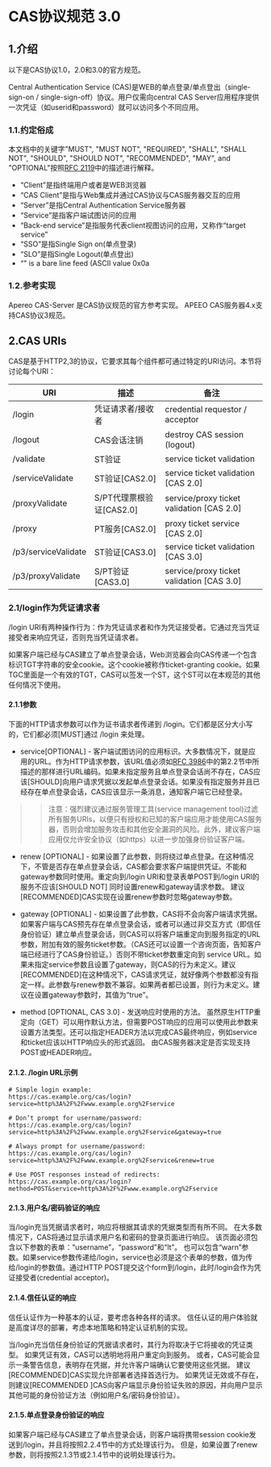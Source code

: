 # CAS协议规范 3.0

## 1.介绍
以下是CAS协议1.0，2.0和3.0的官方规范。

Central Authentication Service (CAS)是WEB的单点登录/单点登出（single-sign-on / single-sign-off）协议。用户仅需向central CAS Server应用程序提供一次凭证（如userid和password）就可以访问多个不同应用。

### 1.1.约定俗成
本文档中的关键字"MUST", "MUST NOT", "REQUIRED", "SHALL", "SHALL NOT", "SHOULD", "SHOULD NOT", "RECOMMENDED", "MAY", and "OPTIONAL"按照[RFC 2119](https://www.ietf.org/rfc/rfc2119.txt)中的描述进行解释。

* “Client”是指终端用户或者是WEB浏览器
* “CAS Client”是指与Web集成并通过CAS协议与CAS服务器交互的应用
* “Server”是指Central Authentication Service服务器
* “Service”是指客户端试图访问的应用
* “Back-end service”是指服务代表client视图访问的应用，又称作“target service”
* “SSO”是指Single Sign on(单点登录)
* “SLO”是指Single Logout(单点登出)
* “" is a bare line feed (ASCII value 0x0a

### 1.2.参考实现
Apereo CAS-Server 是CAS协议规范的官方参考实现。
APEEO CAS服务器4.x支持CAS协议3规范。

## 2.CAS URIs
CAS是基于HTTP2,3的协议，它要求其每个组件都可通过特定的URI访问。本节将讨论每个URI：

| URI  | 描述  | 备注
| ------------ | ------------ | ------------ |
|/login	| 凭证请求者/接收者 | credential requestor / acceptor |
|/logout | CAS会话注销 | destroy CAS session (logout) |
|/validate | ST验证	| service ticket validation |
|/serviceValidate | ST验证[CAS2.0] | service ticket validation [CAS 2.0] |
|/proxyValidate |S/PT代理票根验证[CAS2.0] |service/proxy ticket validation [CAS 2.0]
|/proxy	|PT服务[CAS2.0] | proxy ticket service [CAS 2.0] |
|/p3/serviceValidate | ST验证[CAS3.0] | service ticket validation [CAS 3.0] |
|/p3/proxyValidate | S/PT验证[CAS3.0] | service/proxy ticket validation [CAS 3.0] |

### 2.1/login作为凭证请求者
/login URI有两种操作行为：作为凭证请求者和作为凭证接受者。它通过充当凭证接受者来响应凭证，否则充当凭证请求者。

如果客户端已经与CAS建立了单点登录会话，Web浏览器会向CAS传递一个包含标识TGT字符串的安全cookie。这个cookie被称作ticket-granting cookie。如果TGC里面是一个有效的TGT，CAS可以签发一个ST，这个ST可以在本规范的其他任何情况下使用。

#### 2.1.1参数
下面的HTTP请求参数可以作为证书请求者传递到 /login。它们都是区分大小写的，它们都必须[MUST]通过 /login 来处理。

* service[OPTIONAL] - 客户端试图访问的应用标识。大多数情况下，就是应用的URL。作为HTTP请求参数，该URL值必须如[RFC 3986](https://www.ietf.org/rfc/rfc3986.txt)中的第2.2节中所描述的那样进行URL编码。如果未指定服务且单点登录会话尚不存在，CAS应该[SHOULD]向用户请求凭据以发起单点登录会话。如果没有指定服务并且已经存在单点登录会话，CAS应该显示一条消息，通知客户端它已经登录。

>> 注意：强烈建议通过服务管理工具(service management tool)过滤所有服务URIs，以便只有授权和已知的客户端应用才能使用CAS服务器，否则会增加服务攻击和其他安全漏洞的风险。此外，建议客户端应用仅允许安全协议（如https）以进一步加强身份验证客户端。

* renew [OPTIONAL] - 如果设置了此参数，则将绕过单点登录。在这种情况下，不管是否存在单点登录会话，CAS都会要求客户端提供凭证。不能和gateway参数同时使用。重定向到/login URI和登录表单POST到/login URI的服务不应该[SHOULD NOT] 同时设置renew和gateway请求参数。 建议[RECOMMENDED]CAS实现在设置renew参数时忽略gateway参数。

* gateway [OPTIONAL] - 如果设置了此参数，CAS将不会向客户端请求凭据。如果客户端与CAS预先存在单点登录会话，或者可以通过非交互方式（即信任身份验证）建立单点登录会话，则CAS可以将客户端重定向到服务指定的URL参数，附加有效的服务ticket参数。（CAS还可以设置一个咨询页面，告知客户端已经进行了CAS身份验证。）否则不带ticket参数重定向到 service URL。如果未指定service参数且设置了gateway，则CAS的行为未定义。建议[RECOMMENDED]在这种情况下，CAS请求凭证，就好像两个参数都没有指定一样。此参数与renew参数不兼容。如果两者都已设置，则行为未定义。建议在设置gateway参数时，其值为“true”。

* method [OPTIONAL, CAS 3.0] - 发送响应时使用的方法。 虽然原生HTTP重定向（GET）可以用作默认方法，但需要POST响应的应用可以使用此参数来设置方法类型。还可以指定HEADER方法以完成CAS最终响应，例如service和ticket应该以HTTP响应头的形式返回。 由CAS服务器决定是否实现支持POST或HEADER响应。

#### 2.1.2. /login URL示例

```
# Simple login example:
https://cas.example.org/cas/login?service=http%3A%2F%2Fwww.example.org%2Fservice
 
# Don’t prompt for username/password:
https://cas.example.org/cas/login?service=http%3A%2F%2Fwww.example.org%2Fservice&gateway=true
 
# Always prompt for username/password:
https://cas.example.org/cas/login?service=http%3A%2F%2Fwww.example.org%2Fservice&renew=true
 
# Use POST responses instead of redirects:
https://cas.example.org/cas/login?method=POST&service=http%3A%2F%2Fwww.example.org%2Fservice
```

#### 2.1.3.用户名/密码验证的响应
当/login充当凭据请求者时，响应将根据其请求的凭据类型而有所不同。 在大多数情况下，CAS将通过显示请求用户名和密码的登录页面进行响应。 该页面必须包含以下参数的表单：“username”，“password”和“lt”。 也可以包含“warn”参数。如果service参数传递给/login，service也必须是这个表单的参数，值为传给/login的参数值。通过HTTP POST提交这个form到/login，此时/login会作为凭证接受者(credential acceptor)。

#### 2.1.4.信任认证的响应
信任认证作为一种基本的认证，要考虑各种各样的请求。 信任认证的用户体验就是高度详尽的部署，考虑本地策略和特定认证机制的实现。

当/login充当信任身份验证的凭据请求者时，其行为将取决于它将接收的凭证类型。 如果凭证有效，CAS可以透明地将用户重定向到服务。 或者，CAS可能会显示一条警告信息，表明存在凭据，并允许客户端确认它要使用这些凭据。 建议[RECOMMENDED]CAS实现允许部署者选择首选行为。 如果凭证无效或不存在，则建议[RECOMMENDED ]CAS向客户端显示身份验证失败的原因，并向用户显示其他可能的身份验证方法（例如用户名/密码身份验证）。

#### 2.1.5.单点登录身份验证的响应
如果客户端已经与CAS建立了单点登录会话，则客户端将携带session cookie发送到/login，并且将按照2.2.4节中的方式处理该行为。 但是，如果设置了renew参数，则将按照2.1.3节或2.1.4节中的说明处理该行为。
